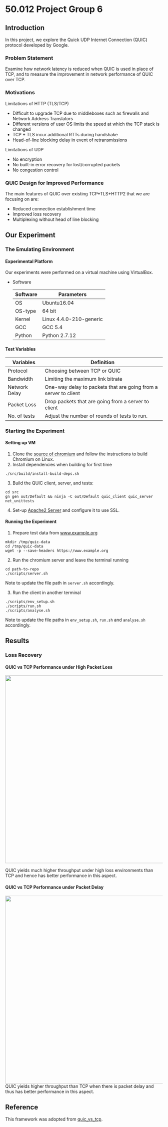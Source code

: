 # 50.012 Project Group 6

## Introduction
In this project, we explore the Quick UDP Internet Connection (QUIC) protocol developed by Google. 

### Problem Statement
Examine how network latency is reduced when QUIC is used in place of TCP, and to measure the improvement in network performance of QUIC over TCP. 

### Motivations
Limitations of HTTP (TLS/TCP)
* Difficult to upgrade TCP due to middleboxes such as firewalls and Network Address Translators
* Different versions of user OS limits the speed at which the TCP stack is changed
* TCP + TLS incur additional RTTs during handshake
* Head-of-line blocking delay in event of retransmissions

Limitations of UDP
* No encryption
* No built-in error recovery for lost/corrupted packets
* No congestion control

### QUIC Design for Improved Performance
The main features of QUIC over existing TCP+TLS+HTTP2 that we are focusing on are:
* Reduced connection establishment time
* Improved loss recovery
* Multiplexing without head of line blocking

## Our Experiment

### The Emulating Environment
#### Experimental Platform 
Our experiments were performed on a virtual machine using VirtualBox.

* Software

  | Software |      Parameters         |
  | -------- | ----------------------- |
  | OS       | Ubuntu16.04             |
  | OS-type  | 64 bit                  |
  | Kernel   | Linux 4.4.0-210-generic |
  | GCC      | GCC 5.4                 |
  | Python   | Python 2.7.12           |
  
#### Test Variables

  |   Variables   |      Definition                                                       |
  | --------------| --------------------------------------------------------------------- |
  | Protocol      | Choosing between TCP or QUIC                                          |
  | Bandwidth     | Limiting the maximum link bitrate                                     |
  | Network Delay | One-way delay to packets that are going from a server to client       |
  | Packet Loss   | Drop packets that are going from a server to client                   |
  | No. of tests  | Adjust the number of rounds of tests to run.                          |

  
### Starting the Experiment

#### Setting up VM
1. Clone the [source of chromium](https://www.chromium.org/developers/how-tos/get-the-code) and follow the instructions to build Chromium on Linux. 
2. Install dependencies when building for first time
```
./src/build/install-build-deps.sh
```
3. Build the QUIC client, server, and tests:
```
cd src
gn gen out/Default && ninja -C out/Default quic_client quic_server net_unittests
```
4. Set-up [Apache2 Server](https://ubuntu.com/tutorials/install-and-configure-apache#1-overview) and configure it to use SSL.

#### Running the Experiment
1. Prepare test data from www.example.org 
```
mkdir /tmp/quic-data
cd /tmp/quic-data
wget -p --save-headers https://www.example.org
```
2. Run the chromium server and leave the terminal running
```
cd path-to-repo
./scripts/server.sh
```
Note to update the file path in `server.sh` accordingly.

3. Run the client in another terminal
```
./scripts/env_setup.sh
./scripts/run.sh
./scripts/analyse.sh
```
Note to update the file paths in `env_setup.sh`, `run.sh` and `analyse.sh` accordingly. 

## Results

### Loss Recovery 
#### QUIC vs TCP Performance under High Packet Loss
<img src="https://user-images.githubusercontent.com/62118373/144176097-2e079619-0b6d-4a1f-b1e4-dd066e2a6c48.png" width="600">

QUIC yields much higher throughput under high loss environments than TCP and hence has better performance in this aspect. 
#### QUIC vs TCP Performance under Packet Delay
<img src="https://user-images.githubusercontent.com/62118373/144176023-67f90b7f-a4b7-46a5-bbd1-2b43d6a6f6a9.png" width="600">
QUIC yields higher throughput than TCP when there is packet delay and thus has better performance in this aspect. 

## Reference
This framework was adopted from [quic_vs_tcp](https://github.com/Shenggan/quic_vs_tcp).
